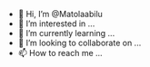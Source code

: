 - 👋 Hi, I’m @Matolaabilu
- 👀 I’m interested in ...
- 🌱 I’m currently learning ...
- 💞️ I’m looking to collaborate on ...
- 📫 How to reach me ...

<!---
Matolaabilu/Matolaabilu is a ✨ special ✨ repository because its `README.md` (this file) appears on your GitHub profile.
You can click the Preview link to take a look at your changes.
--->
